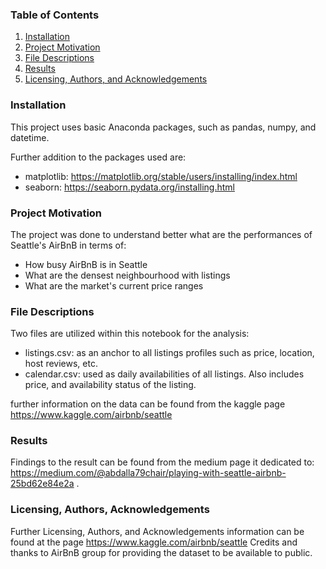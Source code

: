 
### Table of Contents

1. [Installation](#installation)
2. [Project Motivation](#motivation)
3. [File Descriptions](#files)
4. [Results](#results)
5. [Licensing, Authors, and Acknowledgements](#licensing)

### Installation <a name="installation"></a>

This project uses basic Anaconda packages, such as pandas, numpy, and datetime.

Further addition to the packages used are:
- matplotlib: https://matplotlib.org/stable/users/installing/index.html
- seaborn: https://seaborn.pydata.org/installing.html


### Project Motivation<a name="motivation"></a>

The project was done to understand better what are the performances of Seattle's AirBnB in terms of:
- How busy AirBnB is in Seattle
- What are the densest neighbourhood with listings
- What are the market's current price ranges


### File Descriptions <a name="files"></a>

Two files are utilized within this notebook for the analysis:
- listings.csv: as an anchor to all listings profiles such as price, location, host reviews, etc.
- calendar.csv: used as daily availabilities of all listings. Also includes price, and availability status of the listing.

further information on the data can be found from the kaggle page https://www.kaggle.com/airbnb/seattle

### Results<a name="results"></a>

Findings to the result can be found from the medium page it dedicated to: https://medium.com/@abdalla79chair/playing-with-seattle-airbnb-25bd62e84e2a .

### Licensing, Authors, Acknowledgements<a name="licensing"></a>
Further Licensing, Authors, and Acknowledgements information can be found at the page https://www.kaggle.com/airbnb/seattle
Credits and thanks to AirBnB group for providing the dataset to be available to public.

